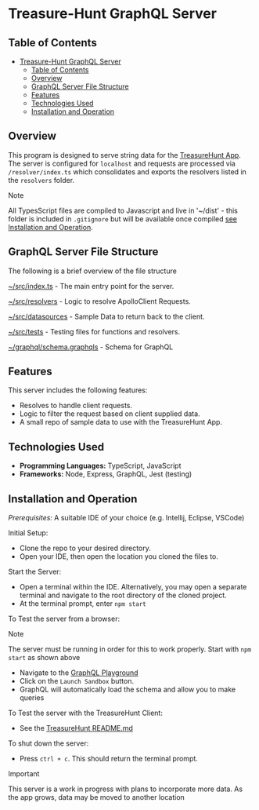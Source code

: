 # Treasure-Hunt GraphQL Server

## Table of Contents

- [Treasure-Hunt GraphQL Server](#treasure-hunt-graphql-server)
  - [Table of Contents](#table-of-contents)
  - [Overview](#overview)
  - [GraphQL Server File Structure](#graphql-server-file-structure)
  - [Features](#features)
  - [Technologies Used](#technologies-used)
  - [Installation and Operation](#installation-and-operation)


## Overview

This program is designed to serve string data for the [TreasureHunt App](https://github.com/voyagerfan/Treasure-Hunt). The server is configured for `localhost` and requests are processed via `/resolver/index.ts` which consolidates and exports the resolvers listed in the `resolvers` folder.
>[!NOTE]
> All TypesScript files are compiled to Javascript and live in '~/dist' - this folder is included in `.gitignore` but will be available once compiled [see Installation and Operation](#installation-and-operation).

## GraphQL Server File Structure
The following is a brief overview of the file structure

[~/src/index.ts](https://github.com/voyagerfan/GraphQLServer-TreasureHunt/blob/main/src/index.ts) - The main entry point for the server.

[~/src/resolvers](https://github.com/voyagerfan/GraphQLServer-TreasureHunt/tree/main/src/resolvers) - Logic to resolve ApolloClient Requests.

[~/src/datasources](https://github.com/voyagerfan/GraphQLServer-TreasureHunt/tree/main/src/datasources) - Sample Data to return back to the client.

[~/src/tests](https://github.com/voyagerfan/GraphQLServer-TreasureHunt/tree/main/src/tests) - Testing files for functions and resolvers.

[~/graphql/schema.graphqls](https://github.com/voyagerfan/GraphQLServer-TreasureHunt/blob/main/graphql/schema.graphqls) - Schema for GraphQL

## Features

This server includes the following features:
* Resolves to handle client requests.
* Logic to filter the request based on client supplied data.
* A small repo of sample data to use with the TreasureHunt App.

## Technologies Used

- **Programming Languages:** TypeScript, JavaScript
- **Frameworks:** Node, Express, GraphQL, Jest (testing)

## Installation and Operation
*Prerequisites:* A suitable IDE of your choice (e.g. Intellij, Eclipse, VSCode)

Initial Setup:
* Clone the repo to your desired directory.
* Open your IDE, then open the location you cloned the files to.

Start the Server:
* Open a terminal within the IDE. Alternatively, you may open a separate terminal and navigate to the root directory of the cloned project.
* At the terminal prompt, enter `npm start`

To Test the server from a browser:
>[!NOTE]
> The server must be running in order for this to work properly. Start with `npm start` as shown above
* Navigate to the [GraphQL Playground](https://www.apollographql.com/docs/apollo-server/v2/testing/graphql-playground)
* Click on the `Launch Sandbox` button.
* GraphQL will automatically load the schema and allow you to make queries

To Test the server with the TreasureHunt Client:
* See the [TreasureHunt README.md](https://github.com/voyagerfan/Treasure-Hunt)

To shut down the server:
* Press `ctrl + c`. This should return the terminal prompt.

> [!IMPORTANT]
> This server is a work in progress with plans to incorporate more data. As the app grows, data may be moved to another location